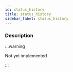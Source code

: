 ```yaml
---
id: status_history
title: status_history
sidebar_label: status_history
---
```


### Description

:::warning

Not yet implemented

:::
